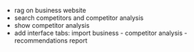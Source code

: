 - rag on business website 
- search competitors and competitor analysis
- show competitor analysis
- add interface tabs: import business - competitor analysis - recommendations report 